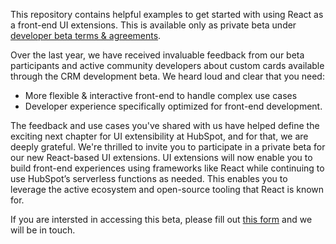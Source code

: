 This repository contains helpful examples to get started with using React as a front-end UI extensions. This is available only as private beta under [developer beta terms & agreements](https://legal.hubspot.com/developerbetaterms).

Over the last year, we have received invaluable feedback from our beta participants and active community developers about custom cards available through the CRM development beta. We heard loud and clear that you need:

- More flexible & interactive front-end to handle complex use cases
- Developer experience specifically optimized for front-end development.

The feedback and use cases you've shared with us have helped define the exciting next chapter for UI extensibility at HubSpot, and for that, we are deeply grateful. We're thrilled to invite you to participate in a private beta for our new React-based UI extensions. UI extensions will now enable you to build front-end experiences using frameworks like React while continuing to use HubSpot’s serverless functions as needed. This enables you to leverage the active ecosystem and open-source tooling that React is known for.

If you are intersted in accessing this beta, please fill out [this form](https://forms.gle/Ag8R7NwELoVz15vi8) and we will be in touch.
